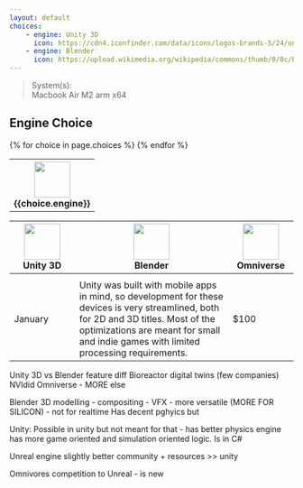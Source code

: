 ```yaml
---
layout: default
choices:
    - engine: Unity 3D
      icon: https://cdn4.iconfinder.com/data/icons/logos-brands-5/24/unity-512.png
    - engine: Blender
      icon: https://upload.wikimedia.org/wikipedia/commons/thumb/0/0c/Blender_logo_no_text.svg/293px-Blender_logo_no_text.svg.png
---
```


<style>
    img{
        --sz: 64px;
        height: var(--sz);
        width: var(--sz);
        object-fit: contain;
    }
    th{
        text-align: center;
        min-width: 100px;
    }
</style>

> System(s): \
> Macbook Air M2 arm x64

## Engine Choice

<table>
  <tr>
    {% for choice in page.choices %}
    <th>
        <img src="{{choice.src}}"/> <br/>
        {{choice.engine}}
    </th>
    {% endfor %}
  </tr>
</table>

<table>
  <tr>
    <th>
    <img src="https://cdn4.iconfinder.com/data/icons/logos-brands-5/24/unity-512.png"/> <br/>
    Unity 3D
    </th>
    <th>
    <img src="https://upload.wikimedia.org/wikipedia/commons/thumb/0/0c/Blender_logo_no_text.svg/293px-Blender_logo_no_text.svg.png"/> <br/>
    Blender
    </th>
    <th>
    <img src="https://docs.omniverse.nvidia.com/con_connect/_images/renderer.png"/> <br/>
    Omniverse
    </th>
  </tr>
  <tr>
  <th></th>
  <th></th>
  <th></th>
  </tr>
  <tr>
    <td>January</td>
    <td>
    <!-- Unity: -->
    Unity was built with mobile apps in mind, so development for these devices is very streamlined, both for 2D and 3D titles. Most of the optimizations are meant for small and indie games with limited processing requirements.
    </td>
    <td>$100</td>
  </tr>
</table>



Unity 3D vs Blender feature diff
Bioreactor digital twins (few companies)
NVIdid Omniverse - MORE
	else

Blender 3D modelling - compositing - VFX - more versatile (MORE FOR SILICON) - not for realtime
Has decent pghyics but

Unity: Possible in unity but not meant for that - has better physics engine has more game oriented and simulation oriented logic. Is in C#

Unreal engine slightly better community + resources >> unity

Omnivores competition to Unreal - is new